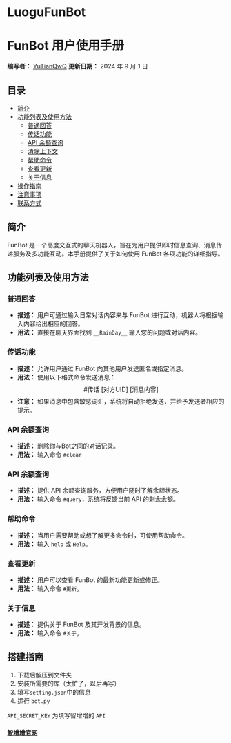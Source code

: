 # LuoguFunBot

# FunBot 用户使用手册

**编写者：** [YuTianQwQ](https://www.luogu.com.cn/user/655082)
**更新日期：** 2024 年 9 月 1 日

## 目录

- [简介](#简介)
- [功能列表及使用方法](#功能列表及使用方法)
  - [普通回答](#普通回答)
  - [传话功能](#传话功能)
  - [API 余额查询](#api余额查询)
  - [清除上下文](#清除上下文)
  - [帮助命令](#帮助命令)
  - [查看更新](#查看更新)
  - [关于信息](#关于信息)
- [操作指南](#操作指南)
- [注意事项](#注意事项)
- [联系方式](#联系方式)

## 简介

FunBot 是一个高度交互式的聊天机器人，旨在为用户提供即时信息查询、消息传递服务及多功能互动。本手册提供了关于如何使用 FunBot 各项功能的详细指导。

## 功能列表及使用方法

### 普通回答

- **描述：** 用户可通过输入日常对话内容来与 FunBot 进行互动，机器人将根据输入内容给出相应的回答。
- **用法：** 直接在聊天界面找到 `__RainDay__` 输入您的问题或对话内容。

### 传话功能

- **描述：** 允许用户通过 FunBot 向其他用户发送匿名或指定消息。
- **用法：** 使用以下格式命令发送消息：
  $$
  \text{\#传话 [对方UID] [消息内容]}
  $$
- **注意：** 如果消息中包含敏感词汇，系统将自动拒绝发送，并给予发送者相应的提示。

### API 余额查询

- **描述：** 删除你与Bot之间的对话记录。
- **用法：** 输入命令 `#clear`

### API 余额查询

- **描述：** 提供 API 余额查询服务，方便用户随时了解余额状态。
- **用法：** 输入命令 `#query`，系统将反馈当前 API 的剩余余额。

### 帮助命令

- **描述：** 当用户需要帮助或想了解更多命令时，可使用帮助命令。
- **用法：** 输入 `help` 或 `Help`。

### 查看更新

- **描述：** 用户可以查看 FunBot 的最新功能更新或修正。
- **用法：** 输入命令 `#更新`。

### 关于信息

- **描述：** 提供关于 FunBot 及其开发背景的信息。
- **用法：** 输入命令 `#关于`。

## 搭建指南

1. 下载后解压到文件夹
2. 安装所需要的库（太忙了，以后再写）
3. 填写`setting.json`中的信息
4. 运行 `bot.py`

`API_SECRET_KEY` 为填写智增增的 `API` 
#### [智增增官网](https://gpt.zhizengzeng.com/)
